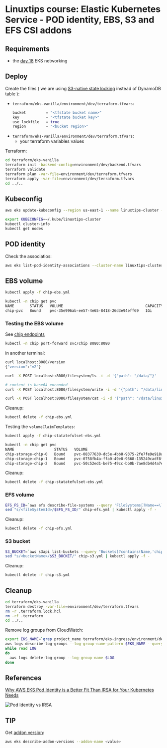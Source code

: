 # Linuxtips course: Elastic Kubernetes Service - POD identity, EBS, S3 and EFS CSI addons

## Requirements

* the [day 18](../day18/README.md) EKS networking

## Deploy

Create the files ( we are using [S3-native state locking](https://github.com/hashicorp/terraform/pull/35661) instead of DynamoDB table ):
* `terraform/eks-vanilla/environment/dev/terraform.tfvars`:
  ```tf
  bucket         = "<tfstate bucket name>"
  key            = "<tfstate bucket key>"
  use_lockfile   = true
  region         = "<bucket region>"
  ```
* `terraform/eks-vanilla/environment/dev/terraform.tfvars`:
  * your terraform variables values

Terraform:

```bash
cd terraform/eks-vanilla
terraform init -backend-config=environment/dev/backend.tfvars
terraform validate
terraform plan -var-file=environment/dev/terraform.tfvars
terraform apply -var-file=environment/dev/terraform.tfvars
cd ../..
```

## Kubeconfig

```bash
aws eks update-kubeconfig --region us-east-1 --name linuxtips-cluster --kubeconfig ~/.kube/linuxtips-cluster --alias linuxtips-cluster

export KUBECONFIG=~/.kube/linuxtips-cluster
kubectl cluster-info 
kubectl get nodes
```

## POD identity

Check the associatios:

```bash
aws eks list-pod-identity-associations --cluster-name linuxtips-cluster
```

## EBS volume

```bash
kubectl apply -f chip-ebs.yml

kubectl -n chip get pvc                                      
NAME       STATUS   VOLUME                                     CAPACITY   ACCESS MODES   STORAGECLASS   VOLUMEATTRIBUTESCLASS   AGE
chip-pvc   Bound    pvc-35e996ab-ee57-4e65-8418-26d3e94eff69   1Gi        RWO            gp3            <unset>                 29s
```

### Testing the EBS volume

See [chip endpoints](https://github.com/msfidelis/chip?tab=readme-ov-file#endpoints)

```bash
kubectl -n chip port-forward svc/chip 8080:8080
```

in another terminal:

```bash
curl localhost:8080/version
{"version":"v2"}

curl -X POST localhost:8080/filesystem/ls -i -d '{"path": "/data/"}'

# content is base64 enconded
curl -X POST localhost:8080/filesystem/write -i -d '{"path": "/data/linuxtips", "content": "bGludXh0aXBzIHZhaSAhISEK"}'

curl -X POST localhost:8080/filesystem/cat -i -d '{"path": "/data/linuxtips"}'
```

Cleanup:

```bash
kubectl delete -f chip-ebs.yml
```

Testing the `volumeClaimTemplates`:

```bash
kubectl apply -f chip-statatefulset-ebs.yml

kubectl -n chip get pvc
NAME                  STATUS   VOLUME                                     CAPACITY   ACCESS MODES   STORAGECLASS   VOLUMEATTRIBUTESCLASS   AGE
chip-storage-chip-0   Bound    pvc-08377630-dc5e-4bb8-9375-2fe7fe9e918a   1Gi        RWO            gp3            <unset>                 46s
chip-storage-chip-1   Bound    pvc-0758fb4a-ffa0-49e8-9368-135249cadf8f   1Gi        RWO            gp3            <unset>                 30s
chip-storage-chip-2   Bound    pvc-50c52ed1-be75-49cc-bb0b-7ae8db4d4a7e   1Gi        RWO            gp3            <unset>                 13s
```

Cleanup:

```bash
kubectl delete -f chip-statatefulset-ebs.yml
```

### EFS volume

```bash
EFS_FS_ID=`aws efs describe-file-systems --query 'FileSystems[?Name==\`linuxtips-cluster-efs-shared\`].[FileSystemId]' --output text`
sed "s/<fileSystemId>/$EFS_FS_ID/" chip-efs.yml | kubectl apply -f -
```

Cleanup:

```bash
kubectl delete -f chip-efs.yml
```

### S3 bucket

```bash
S3_BUCKET=`aws s3api list-buckets --query "Buckets[?contains(Name,'chip')].Name" --output text`
sed "s/<bucketName>/$S3_BUCKET/" chip-s3.yml | kubectl apply -f -
```
Cleanup:

```bash
kubectl delete -f chip-s3.yml
```

## Cleanup

```bash
cd terraform/eks-vanilla
terraform destroy -var-file=environment/dev/terraform.tfvars
rm -r .terraform.lock.hcl 
rm -rf .terraform
cd ../..
```

Remove log groups from CloudWatch:

```bash
export EKS_NAME=`grep project_name terraform/eks-ingress/environment/dev/terraform.tfvars | cut -d"=" -f 2 | sed 's/[" ]//g'`
aws logs describe-log-groups --log-group-name-pattern $EKS_NAME --query 'logGroups[*].logGroupName' --output json | jq -r '.[]' |
while read LOG
do
  aws logs delete-log-group --log-group-name $LOG
done
```

## References

[Why AWS EKS Pod Identity is a Better Fit Than IRSA for Your Kubernetes Needs](https://medium.com/@prasad.midde3/why-aws-eks-pod-identity-is-a-better-fit-than-irsa-for-your-kubernetes-needs-beba3b8cc1ed)

![Pod Identity vs IRSA](https://miro.medium.com/v2/resize:fit:720/format:webp/1*GkODEp3ZXIS0Cwtg3S9w3g.png)

## TIP

Get [addon version](https://docs.aws.amazon.com/cli/latest/reference/eks/describe-addon-versions.html):

```bash
aws eks describe-addon-versions --addon-name <value>
```
